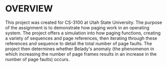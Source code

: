 OVERVIEW
==================
This project was created for CS-3100 at Utah State University. The purpose of the assignment is to demonstrate
how paging work in an operating system. The project offers a simulation into how paging functions, creating
a variety of sequences and page references, then iterating through these references and sequence to detail the total
number of page faults. The project then determines whether Belady's anomaly (the phenomenon in which increasing the number
of page frames results in an increase in the number of page faults) occurs. 
